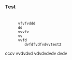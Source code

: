 ### Test


#     
          
          vfvfvddd 
          dd
          vvvfv
          vv
          vvfd 
             dvfdfvdfvdvvtest2
cccv
vvdvdvd
vdvdvdvdv
dvdv    